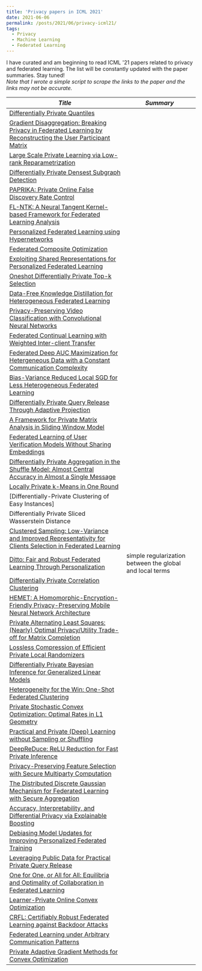 ```yaml
---
title: 'Privacy papers in ICML 2021'
date: 2021-06-06
permalink: /posts/2021/06/privacy-icml21/
tags:
  - Privacy
  - Machine Learning
  - Federated Learning
---
```



I have curated and am beginning to read ICML '21 papers related to privacy and federated learning.  The list will be constantly updated with the paper summaries. Stay tuned!  
*Note that I wrote a simple script to scrape the links to the paper and the links may not be accurate.*

|*Title*  |*Summary*  |
|---|---|
|[Differentially Private Quantiles](https://arxiv.org/abs/2102.08244)||
|[Gradient Disaggregation: Breaking Privacy in Federated Learning by Reconstructing the User Participant Matrix](https://arxiv.org/abs/2003.14053)||
|[Large Scale Private Learning via Low-rank Reparametrization](https://arxiv.org/abs/2106.09352)||
|[Differentially Private Densest Subgraph Detection](https://arxiv.org/abs/2105.13287)||
|[PAPRIKA: Private Online False Discovery Rate Control](https://arxiv.org/abs/2002.12321)||
|[FL-NTK: A Neural Tangent Kernel-based Framework for Federated Learning Analysis ](https://arxiv.org/abs/2105.05001)||
|[Personalized Federated Learning using Hypernetworks](https://arxiv.org/abs/2103.04628)||
|[Federated Composite Optimization](https://arxiv.org/abs/2011.08474)||
|[Exploiting Shared Representations for Personalized Federated Learning](https://arxiv.org/abs/2102.07078)||
|[Oneshot Differentially Private Top-k Selection](https://arxiv.org/abs/2105.08233)||
|[Data-Free Knowledge Distillation for Heterogeneous Federated Learning](http://arxiv.org/abs/2105.10056)||
|[Privacy-Preserving Video Classification with Convolutional Neural Networks](https://arxiv.org/abs/2102.03513)||
|[Federated Continual Learning with Weighted Inter-client Transfer](https://arxiv.org/abs/2003.03196)||
|[Federated  Deep AUC Maximization for Hetergeneous Data with a Constant Communication Complexity](https://arxiv.org/abs/2102.04635)||
|[Bias-Variance Reduced Local SGD for Less Heterogeneous Federated  Learning](https://arxiv.org/abs/2102.03198)||
|[Differentially Private Query Release Through Adaptive Projection](https://arxiv.org/abs/2103.06641)||
|[A Framework for Private Matrix Analysis in Sliding Window Model](https://arxiv.org/abs/2009.02668)||
|[Federated Learning of User Verification Models Without Sharing Embeddings](https://arxiv.org/abs/2104.08776)||
|[Differentially Private Aggregation in the Shuffle Model: Almost Central Accuracy in Almost a Single Message](https://arxiv.org/pdf/2001.03618)||
|[Locally Private k-Means in One Round](https://arxiv.org/abs/2104.09734)||
|[Differentially-Private Clustering of Easy Instances]||
|Differentially Private Sliced Wasserstein Distance||
|[Clustered Sampling: Low-Variance and Improved Representativity for Clients Selection in Federated Learning](https://arxiv.org/abs/2105.05883)||
|[Ditto: Fair and Robust Federated Learning Through Personalization](https://arxiv.org/abs/2012.04221)|simple regularization between the global and local terms|
|[Differentially Private Correlation Clustering](https://arxiv.org/abs/2102.08885)||
|[HEMET: A Homomorphic-Encryption-Friendly Privacy-Preserving Mobile Neural Network Architecture](https://arxiv.org/abs/2106.00038)||
|[Private Alternating Least Squares: (Nearly) Optimal Privacy/Utility Trade-off for Matrix Completion](https://arxiv.org/abs/2105.00233)||
|[Lossless Compression of Efficient Private Local Randomizers](https://arxiv.org/abs/2102.12099)||
|[Differentially Private Bayesian Inference for  Generalized Linear Models](https://arxiv.org/abs/2011.00467)||
|[Heterogeneity for the Win: One-Shot Federated Clustering](https://arxiv.org/abs/2103.00697)||
|[Private Stochastic Convex Optimization: Optimal Rates in L1 Geometry](https://arxiv.org/abs/2103.01516)||
|[Practical and Private (Deep) Learning without Sampling or Shuffling](https://arxiv.org/abs/2103.00039)||
|[DeepReDuce:  ReLU Reduction for Fast Private Inference](https://arxiv.org/abs/2103.01396)||
|[Privacy-Preserving Feature Selection with Secure Multiparty Computation](https://arxiv.org/abs/2102.03517)||
|[The Distributed Discrete Gaussian Mechanism for Federated Learning with Secure Aggregation](https://arxiv.org/abs/2102.06387)||
|[Accuracy, Interpretability, and Differential Privacy via Explainable Boosting](https://ppml-workshop.github.io/ppml20/pdfs/Nori_et_al.pdf)||
|[Debiasing Model Updates for Improving Personalized Federated Training](https://arxiv.org/abs/1909.12488)||
|[Leveraging Public Data for Practical Private Query Release](https://arxiv.org/abs/2102.08598)||
|[One for One, or All for All: Equilibria and Optimality of Collaboration in Federated Learning](https://arxiv.org/abs/2103.03228)||
|[Learner-Private Online Convex Optimization](https://arxiv.org/abs/2102.11976)||
|[CRFL: Certifiably Robust Federated Learning against Backdoor Attacks](https://arxiv.org/abs/2007.03767)||
|[Federated Learning under Arbitrary Communication Patterns](https://arxiv.org/pdf/1912.04977)||
|[Private Adaptive Gradient Methods for Convex Optimization](https://arxiv.org/abs/2006.13501)||